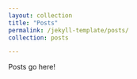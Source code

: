 ```yaml
---
layout: collection
title: "Posts"
permalink: /jekyll-template/posts/
collection: posts

---
```


Posts go here!
